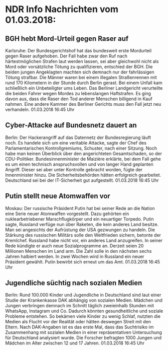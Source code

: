 # NDR Info Nachrichten vom 01.03.2018:


## BGH hebt Mord-Urteil gegen Raser auf
Karlsruhe: Der Bundesgerichtshof hat das bundesweit erste Mordurteil gegen Raser aufgehoben. Der Fall habe zwar den Ruf nach härtestmöglichen Strafen laut werden lassen, sei aber gleichwohl nicht als Mord oder vorsätzliche Tötung zu qualifizieren, entschied der BGH. Die beiden jungen Angeklagten machten sich demnach nur der fahrlässigen Tötung strafbar. Die Männer waren bei einem illegalen Straßenrennen mit rund 170 Kilometern in der Stunde durch Berlin gerast. Bei einem Unfall kam schließlich ein Unbeteiligter ums Leben. Das Berliner Landgericht verurteilte die beiden Fahrer wegen Mordes zu lebenslangen Haftstrafen. Es ging davon aus, dass die Raser den Tod anderer Menschen billigend in Kauf nahmen. Eine andere Kammer des Berliner Gerichts muss den Fall jetzt neu verhandeln. 01.03.2018 16:45 Uhr 

## Cyber-Attacke auf Bundesnetz dauert an
Berlin: Der Hackerangriff auf das Datennetz der Bundesregierung läuft noch. Es handele sich um eine veritable Attacke, sagte der Chef des Parlamentarischen Kontrollgremiums, Schuster, nach einer Sitzung. Noch habe man keinen Überblick über den angerichteten Gesamtschaden, so der CDU-Politiker. Bundesinnenminister de Maizière erklärte, bei dem Fall gehe es um einen technisch anspruchsvollen und von langer Hand geplanten Angriff. Dieser sei aber unter Kontrolle gebracht worden, fügte der Innenminister hinzu. Die Sicherheitsbehörden hätten erfolgreich gearbeitet. Deutschland sei bei der IT-Sicherheit gut aufgestellt. 01.03.2018 16:45 Uhr 

## Putin stellt neue Atomwaffen vor
Moskau: Der russische Präsident Putin hat bei seiner Rede an die Nation eine Serie neuer Atomwaffen vorgestellt. Dazu gehörten ein nuklearbetriebener Marschflugkörper und ein neuartiger Torpedo. Putin sagte, Russland verfüge nun über Raketen, die kein anderes Land besitze. Man sei angesichts der Aufrüstung der USA gezwungen zu handeln. Die Stärkung des russischen Militärs solle den Weltfrieden sichern, betonte der Kremlchef. Russland habe nicht vor, ein anderes Land anzugreifen. In seiner Rede kündigte er auch neue Sozialprogramme an. Derzeit seien 20 Millionen Menschen im Land arm. Die Zahl solle in den nächsten sechs Jahren halbiert werden. In zwei Wochen wird in Russland ein neuer Präsident gewählt. Putin bewirbt sich erneut um das Amt. 01.03.2018 16:45 Uhr 

## Jugendliche süchtig nach sozialen Medien
Berlin: Rund 100.000 Kinder und Jugendliche in Deutschland sind laut einer Studie der Krankenkasse DAK abhängig von sozialen Medien. Mädchen und Jungen verbringen demnach im Schnitt täglich zweieinhalb Stunden mit WhatsApp, Instagram und Co. Dadurch könnten gesundheitliche und soziale Probleme entstehen. So bekämen viele Kinder zu wenig Schlaf, nutzten die Medien als Flucht vor der Realität oder hätten deswegen Streit mit den Eltern. Nach DAK-Angaben ist es das erste Mal, dass das Suchtrisiko im Zusammenhang mit sozialen Medien in einer repräsentativen Untersuchung für Deutschland analysiert wurde. Die Forscher befragten 1000 Jungen und Mädchen im Alter zwischen 12 und 17 Jahren. 01.03.2018 16:45 Uhr 
